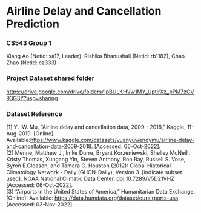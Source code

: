 # Airline Delay and Cancellation Prediction #

### CS543 Group 1 ###
Xiang Ao (Netid: xa17, Leader), Rishika Bhanushali (Netid: rb1182), Chao Zhao (Netid: cz333)

### Project Dataset shared folder ###
https://drive.google.com/drive/folders/1pBULKHVw1MY_UptIrXz_pPM7zCV93G3Y?usp=sharing

### Dataset Reference ###
[1] Y. 'W. Mu, “Airline delay and cancellation data, 2009 - 2018,” Kaggle, 11-Aug-2019. [Online]. Available:https://www.kaggle.com/datasets/yuanyuwendymu/airline-delay-and-cancellation-data-2009-2018. [Accessed: 06-Oct-2022]. <br />
[2] Menne, Matthew J., Imke Durre, Bryant Korzeniewski, Shelley McNeill, Kristy Thomas, Xungang Yin, Steven Anthony, Ron Ray, Russell S. Vose, Byron E.Gleason, and Tamara G. Houston (2012): Global Historical Climatology Network - Daily (GHCN-Daily), Version 3. [indicate subset used]. NOAA National Climatic Data Center. doi:10.7289/V5D21VHZ [Accessed: 06-Oct-2022]. <br />
[3] “Airports in the United States of America,” Humanitarian Data Exchange. [Online]. Available: https://data.humdata.org/dataset/ourairports-usa. [Accessed: 03-Nov-2022]. <br />
